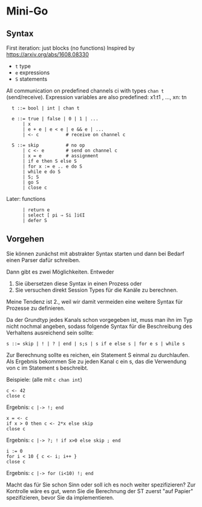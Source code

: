 # Mini-Go

## Syntax

First iteration: just blocks (no functions)
Inspired by https://arxiv.org/abs/1608.08330

* `t` type
* `e` expressions
* `S` statements 

All communication on predefined channels ci with types `chan t`
(send/receive).
Expression variables are also predefined:  x1:t1 , ..., xn: tn

      t ::= bool | int | chan t

      e ::= true | false | 0 | 1 | ...
	      | x
	      | e + e | e < e | e && e | ...
		  | <- c          # receive on channel c

	  S ::= skip          # no op
	      | c <- e        # send on channel c
		  | x = e         # assignment
		  | if e then S else S 
		  | for x := e .. e do S
		  | while e do S
		  | S; S
		  | go S
		  | close c
	  
Later: functions

		  | return e
	      | select [ pi ⇒ Si ]i∈I
          | defer S

## Vorgehen

Sie können zunächst mit abstrakter Syntax starten und dann bei Bedarf einen Parser dafür schreiben.

Dann gibt es zwei Möglichkeiten. Entweder
1. Sie übersetzen diese Syntax in einen Prozess oder
2. Sie versuchen direkt Session Types für die Kanäle zu berechnen.

Meine Tendenz ist 2., weil wir damit vermeiden eine weitere Syntax für Prozesse zu definieren.

Da der Grundtyp jedes Kanals schon vorgegeben ist, muss man ihn im Typ nicht nochmal angeben, sodass folgende Syntax für die Beschreibung des Verhaltens ausreichend sein sollte:

    s ::= skip | ! | ? | end | s;s | s if e else s | for e s | while s

Zur Berechnung sollte es reichen, ein Statement S einmal zu durchlaufen.
Als Ergebnis bekommen Sie zu jeden Kanal c ein s, das die Verwendung von c im Statement s beschreibt.

Beispiele: (alle mit `c chan int`)

```
c <- 42
close c
```
Ergebnis: `c |-> !; end`

```
x = <- c
if x > 0 then c <- 2*x else skip
close c
```
Ergebnis: `c |-> ?; ! if x>0 else skip ; end`

```
i := 0
for i < 10 { c <- i; i++ }
close c
```
Ergebnis: `c |-> for (i<10) !; end`

Macht das für Sie schon Sinn oder soll ich es noch weiter spezifizieren?
Zur Kontrolle wäre es gut, wenn Sie die Berechnung der ST zuerst "auf Papier"
spezifizieren, bevor Sie da implementieren.

